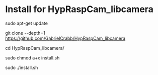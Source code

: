 # Install for HypRaspCam_libcamera

sudo apt-get update

git clone --depth=1 https://github.com/GabrielCrabb/HypRaspCam_libcamera

cd HypRaspCam_libcamera/

sudo chmod a+x install.sh

sudo ./install.sh
